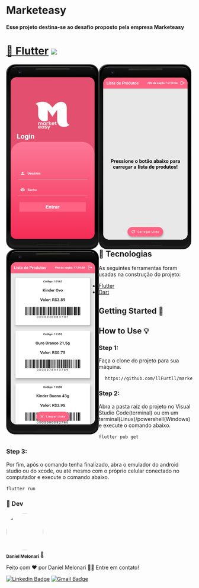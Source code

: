 # Marketeasy
#### Esse projeto destina-se ao desafio proposto pela empresa Marketeasy
<h1 align="">
    <a href="https://flutter.dev/">🔗 Flutter</a>
<img src="https://img.shields.io/badge/Flutter-Version2.0.3-blue"/>

</h1>

<div>
  <img align="left" src="https://github.com/llFurtll/marketeasy/blob/master/assets/login.png" height="500px" width="250px">
  <img align="left" src="https://github.com/llFurtll/marketeasy/blob/master/assets/entrada.png" height="500px" width="250px">
  <img align="left" src="https://github.com/llFurtll/marketeasy/blob/master/assets/lista.PNG" height="500px" width="250px">
</div>

<br>
<br>
<br>
<br>
<br>
<br>
<br>
<br>
<br>
<br>
<br>
<br>
<br>
<br>
<br>
<br>
<br>
<br>
<br>
<br>
<br>

## :pushpin:  Tecnologias

As seguintes ferramentas foram usadas na construção do projeto:
- [Flutter](https://flutter.dev/)
- [Dart](https://dart.dev/)

## Getting Started :flags:

## How to Use :bulb:

### Step 1:

Faça o clone do projeto para sua máquina.
<pre>
  <code>https://github.com/llFurtll/marketeasy.git</code>
</pre>

### Step 2:

Abra a pasta raíz do projeto no Visual Studio Code(terminal) ou em um terminal(Linux)/powershell(Windows) e execute o comando abaixo.
<pre>
<code>flutter pub get</code>
</pre>

### Step 3:

Por fim, após o comando tenha finalizado, abra o emulador do android studio ou do xcode, ou até mesmo com o próprio celular conectado no computador e execute o comando abaixo.

<pre>
<code>flutter run</code>
</pre>

### :man:  Dev
<a href="https://www.linkedin.com/in/daniel-melonari-5413a7197/" target="new">
 <img style="border-radius: 50%;" src="https://avatars.githubusercontent.com/u/48370450?v=4" width="100px;" height="100px" alt=""/>
 <br />
 <sub><b>Daniel Melonari</b></sub></a> <a href="https://www.linkedin.com/in/daniel-melonari-5413a7197/" title="Linkedin" target="new">🚀</a>


Feito com ❤️ por Daniel Melonari 👋🏽 Entre em contato!

[![Linkedin Badge](https://img.shields.io/badge/-Daniel-blue?style=flat-square&logo=Linkedin&logoColor=white&link=https://www.linkedin.com/in/daniel-melonari-5413a7197/)](https://www.linkedin.com/in/daniel-melonari-5413a7197/) 
[![Gmail Badge](https://img.shields.io/badge/-danielmelonari@gmail.com-c14438?style=flat-square&logo=Gmail&logoColor=white&link=mailto:danielmelonari@gmail.com)](mailto:danielmelonari@gmail.com)

